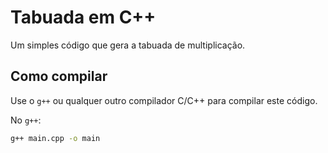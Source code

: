 # Tabuada em C++

Um simples código que gera a tabuada de multiplicação.

## Como compilar

Use o `g++` ou qualquer outro compilador C/C++ para compilar este código.

No `g++`:

```bash
g++ main.cpp -o main
```